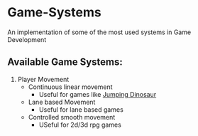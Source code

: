 # Game-Systems
An implementation of some of the most used systems in Game Development

## Available Game Systems:
1. Player Movement
   - Continuous linear movement 
     - Useful for games like [Jumping Dinosaur](https://play.google.com/store/apps/details?id=com.Shreyansh.trexdinasour)
   - Lane based Movement
     - Useful for lane based games
   - Controlled smooth movement
     - USeful for 2d/3d rpg games
